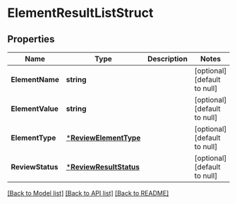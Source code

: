 # ElementResultListStruct

## Properties
Name | Type | Description | Notes
------------ | ------------- | ------------- | -------------
**ElementName** | **string** |  | [optional] [default to null]
**ElementValue** | **string** |  | [optional] [default to null]
**ElementType** | [***ReviewElementType**](ReviewElementType.md) |  | [optional] [default to null]
**ReviewStatus** | [***ReviewResultStatus**](ReviewResultStatus.md) |  | [optional] [default to null]

[[Back to Model list]](../README.md#documentation-for-models) [[Back to API list]](../README.md#documentation-for-api-endpoints) [[Back to README]](../README.md)


